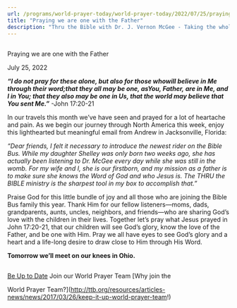 ```yaml
---
url: /programs/world-prayer-today/world-prayer-today/2022/07/25/praying-we-are-one-with-the-father
title: "Praying we are one with the Father"
description: "Thru the Bible with Dr. J. Vernon McGee - Taking the whole Word to the whole world"
---
```







## 
 Praying we are one with the Father


July 25, 2022




***“I do not pray for these alone, but also for those who******will believe in Me through their word;******that they all may be one, as******You, Father, are in Me, and I in You; that they also may be one in Us, that the world may believe that You sent Me.”*** -John 17:20-21

In our travels this month we’ve have seen and prayed for a lot of heartache and pain. As we begin our journey through North America this week, enjoy this lighthearted but meaningful email from Andrew in Jacksonville, Florida:

*“Dear friends,* *I felt it necessary to introduce the newest rider on the Bible Bus. While my daughter Shelley was only born two weeks ago, she has actually been listening to Dr. McGee every day while she was still in the womb. For my wife and I, she is our firstborn, and my mission as a father is to make sure she knows the Word of God and who Jesus is. The THRU the BIBLE ministry is the sharpest tool in my box to accomplish that.”*

Praise God for this little bundle of joy and all those who are joining the Bible Bus family this year. Thank Him for our fellow listeners—moms, dads, grandparents, aunts, uncles, neighbors, and friends—who are sharing God’s love with the children in their lives. Together let’s pray what Jesus prayed in John 17:20-21, that our children will see God’s glory, know the love of the Father, and be one with Him. Pray we all have eyes to see God’s glory and a heart and a life-long desire to draw close to Him through His Word.

**Tomorrow we’ll meet on our knees in Ohio.**







## 




[Be Up to Date](http://feeds.feedburner.com/WorldPrayerToday "World Prayer Today RSS Feed")
Join our World Prayer Team
[Why join the  

World Prayer Team?](http://ttb.org/resources/articles-news/news/2017/03/26/keep-it-up-world-prayer-team!)




